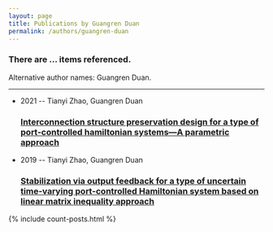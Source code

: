 ```yaml
---
layout: page
title: Publications by Guangren Duan
permalink: /authors/guangren-duan
---
```


<h3 id="number-posts">There are ... items referenced.</h3>
<p id='info-authors'>Alternative author names: Guangren Duan.</p>
<hr />
<ul class="post-list">
<li><span class='post-meta'>2021 -- Tianyi Zhao, Guangren Duan</span><h3><a class='post-link' href="{{ site.baseurl }}/interconnection-structure-preservation-design-for-a-type-of-port-controlled-hamiltonian-systems-a-parametric-approach">Interconnection structure preservation design for a type of port‐controlled hamiltonian systems—A parametric approach</a></h3></li>
<li><span class='post-meta'>2019 -- Tianyi Zhao, Guangren Duan</span><h3><a class='post-link' href="{{ site.baseurl }}/stabilization-via-output-feedback-for-a-type-of-uncertain-time-varying-port-controlled-hamiltonian-system-based-on-linear-matrix-inequality-approach">Stabilization via output feedback for a type of uncertain time-varying port-controlled Hamiltonian system based on linear matrix inequality approach</a></h3></li>

</ul>
{% include count-posts.html %}
